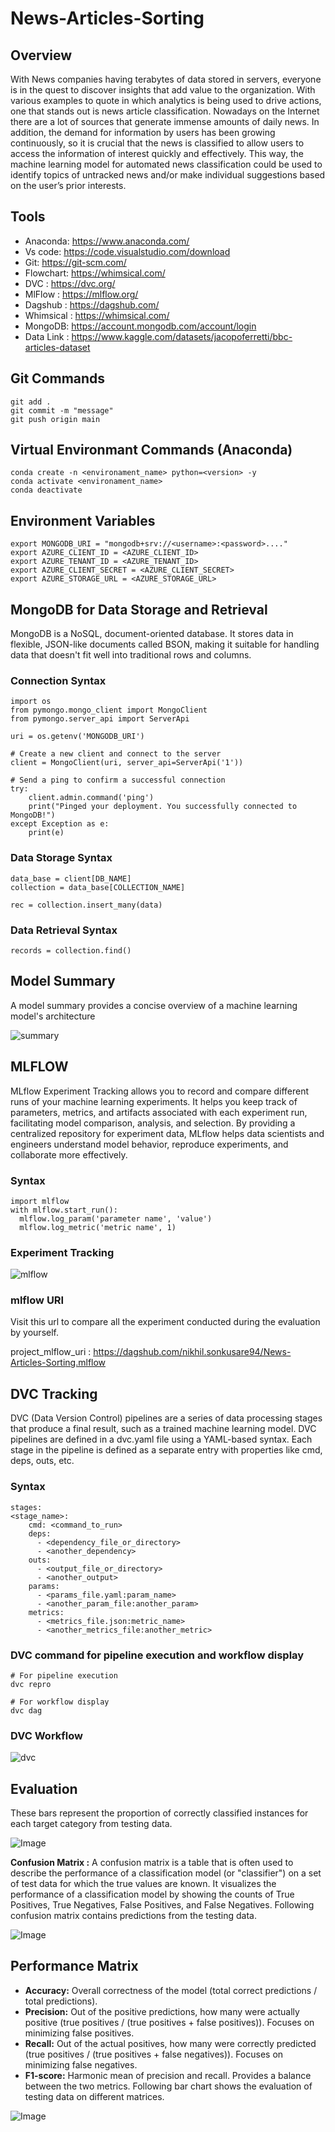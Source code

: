 # News-Articles-Sorting
## Overview
With News companies having terabytes of data stored in
servers, everyone is in the quest to discover insights that add value to the organization.
With various examples to quote in which analytics is being used to drive actions, one that
stands out is news article classification. Nowadays on the Internet there are a lot of sources that generate immense amounts of
daily news. In addition, the demand for information by users has been growing
continuously, so it is crucial that the news is classified to allow users to access the
information of interest quickly and effectively. This way, the machine learning model for
automated news classification could be used to identify topics of untracked news and/or
make individual suggestions based on the user’s prior interests.

## Tools
- Anaconda: https://www.anaconda.com/
- Vs code: https://code.visualstudio.com/download
- Git: https://git-scm.com/
- Flowchart: https://whimsical.com/
- DVC : https://dvc.org/
- MlFlow : https://mlflow.org/
- Dagshub : https://dagshub.com/
- Whimsical : https://whimsical.com/
- MongoDB: https://account.mongodb.com/account/login
- Data Link : https://www.kaggle.com/datasets/jacopoferretti/bbc-articles-dataset

## Git Commands
```
git add .
git commit -m "message"
git push origin main
```

## Virtual Environmant Commands (Anaconda)
```
conda create -n <environament_name> python=<version> -y
conda activate <environament_name>
conda deactivate
```

## Environment Variables
```
export MONGODB_URI = "mongodb+srv://<username>:<password>...."
export AZURE_CLIENT_ID = <AZURE_CLIENT_ID>
export AZURE_TENANT_ID = <AZURE_TENANT_ID>
export AZURE_CLIENT_SECRET = <AZURE_CLIENT_SECRET>
export AZURE_STORAGE_URL = <AZURE_STORAGE_URL>
```

## MongoDB for Data Storage and Retrieval

MongoDB is a NoSQL, document-oriented database. It stores data in flexible, JSON-like documents called BSON, making it suitable for handling data that doesn't fit well into traditional rows and columns.

### Connection Syntax

```
import os
from pymongo.mongo_client import MongoClient
from pymongo.server_api import ServerApi

uri = os.getenv('MONGODB_URI')

# Create a new client and connect to the server
client = MongoClient(uri, server_api=ServerApi('1'))

# Send a ping to confirm a successful connection
try:
    client.admin.command('ping')
    print("Pinged your deployment. You successfully connected to MongoDB!")
except Exception as e:
    print(e)
```
### Data Storage Syntax

```
data_base = client[DB_NAME]
collection = data_base[COLLECTION_NAME]

rec = collection.insert_many(data)
```

### Data Retrieval Syntax

```
records = collection.find()
```

## Model Summary
A model summary provides a concise overview of a machine learning model's architecture

![summary](model_summary.png)


## MLFLOW
MLflow Experiment Tracking allows you to record and compare different runs of your machine learning experiments. It helps you keep track of parameters, metrics, and artifacts associated with each experiment run, facilitating model comparison, analysis, and selection. By providing a centralized repository for experiment data, MLflow helps data scientists and engineers understand model behavior, reproduce experiments, and collaborate more effectively.

### Syntax
```
import mlflow
with mlflow.start_run():
  mlflow.log_param('parameter name', 'value')
  mlflow.log_metric('metric name', 1)
```

### Experiment Tracking
![mlflow](https://github.com/nikhil-xyz/News-Articles-Sorting/blob/main/flowcharts/mlflow.png)


### mlflow URI
Visit this url to compare all the experiment conducted during the evaluation by yourself.

project_mlflow_uri : https://dagshub.com/nikhil.sonkusare94/News-Articles-Sorting.mlflow

## DVC Tracking
DVC (Data Version Control) pipelines are a series of data processing stages that produce a final result, such as a trained machine learning model. DVC pipelines are defined in a dvc.yaml file using a YAML-based syntax. Each stage in the pipeline is defined as a separate entry with properties like cmd, deps, outs, etc.

### Syntax
```
stages:  
<stage_name>:
    cmd: <command_to_run>
    deps:
      - <dependency_file_or_directory>
      - <another_dependency>
    outs:
      - <output_file_or_directory>
      - <another_output>    
    params:
      - <params_file.yaml:param_name>
      - <another_param_file:another_param>
    metrics:     
      - <metrics_file.json:metric_name>
      - <another_metrics_file:another_metric>
```

### DVC command for pipeline execution and workflow display
```
# For pipeline execution
dvc repro

# For workflow display
dvc dag
```

### DVC Workflow
![dvc](https://github.com/nikhil-xyz/News-Articles-Sorting/blob/main/flowcharts/dvc_workflow.png)

## Evaluation
These bars represent the proportion of correctly classified instances for each target category from testing data.

![Image](https://github.com/nikhil-xyz/News-Articles-Sorting/blob/main/flowcharts/accuracy_bar_plot.png)

**Confusion Matrix :** A confusion matrix is a table that is often used to describe the performance of a classification model (or "classifier") on a set of test data for which the true values are known. It visualizes the performance of a classification model by showing the counts of True Positives, True Negatives, False Positives, and False Negatives. Following confusion matrix contains predictions from the testing data.

![Image](https://github.com/nikhil-xyz/News-Articles-Sorting/blob/main/flowcharts/confusion_matrix.png)

## Performance Matrix
- **Accuracy:** Overall correctness of the model (total correct predictions / total predictions).
- **Precision:** Out of the positive predictions, how many were actually positive (true positives / (true positives + false positives)). Focuses on minimizing false positives.
- **Recall:** Out of the actual positives, how many were correctly predicted (true positives / (true positives + false negatives)). Focuses on minimizing false negatives.
- **F1-score:** Harmonic mean of precision and recall. Provides a balance between the two metrics.
Following bar chart shows the evaluation of testing data on different matrices. 

![Image](https://github.com/nikhil-xyz/News-Articles-Sorting/blob/main/flowcharts/model_performance_bar_plot.png)

